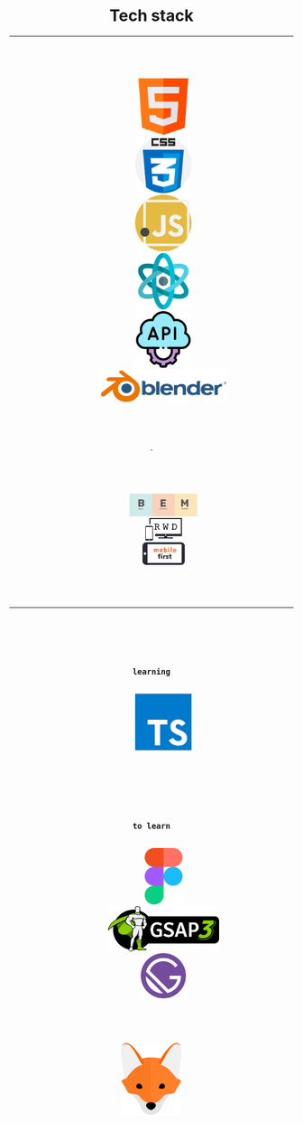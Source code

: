 <h1 align="center">Tech stack</h1>
<hr>
<div align="center">
  <code><kbd>
    <p align="center">
      <img width="100px" src="./html.svg"/>
      <img width="100px" src="./css.svg"/>
      <img width="100px" src="./js.svg"/>
      <img width="100px" src="./react.svg"/>
      <img width="100px" src="./api.svg"/>
      <img height="60px" src="./blender.svg"/>
    </p>
    <p>-</p>
    <p align="center">
      <img height="40px" src="./bem.svg"/>
      <img height="40px" src="./rwd.svg"/>
      <img height="40px" src="./mobile first.svg"/>
    </p>
    <hr>
    <p>
    <h3>learning</h3>
      <img width="100px" src="./ts.svg"/>
    </p>
    <p>
    <h3>to learn</h3>
      <img height="100px" src="./figma.svg"/>
      <img height="80px" src="./gsap.png"/>
      <img height="80px" src="./gatsby.svg"/>
    </p>
  </kbd></code>
</div>
<p></p>
<div align="center"><img src="./fox.svg"/></div>
